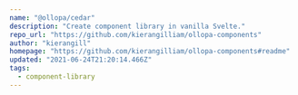 ```yaml
---
name: "@ollopa/cedar"
description: "Create component library in vanilla Svelte."
repo_url: "https://github.com/kierangilliam/ollopa-components"
author: "kierangill"
homepage: "https://github.com/kierangilliam/ollopa-components#readme"
updated: "2021-06-24T21:20:14.466Z"
tags: 
  - component-library
---
```


